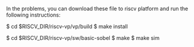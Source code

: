 In the problems, you can download these file to riscv platform and run the following instructions:

$ cd $RISCV_DIR/riscv-vp/vp/build
$ make install

$ cd $RISCV_DIR/riscv-vp/sw/basic-sobel
$ make
$ make sim
